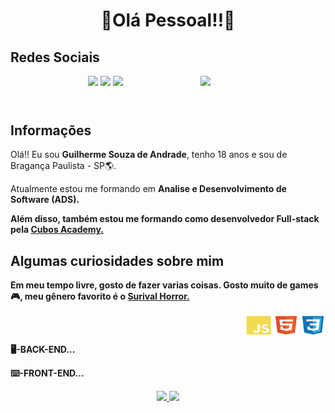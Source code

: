 

<h1 align="center">👾Olá Pessoal!!👾</h1>

<h2>Redes Sociais</h2>
<header>
  <img align='right' src='https://media.giphy.com/media/Cmr1OMJ2FN0B2/giphy.gif' width='200"'>
  <a href="https://www.instagram.com/o_gui.souza_/" target="_blank"><img src="https://img.shields.io/badge/-Instagram-%23E4405F?style=for-the-badge&logo=instagram&logoColor=white" target="_blank"></a>
  <a href="https://www.linkedin.com/in/guilherme-souza-de-andrade-a018381a1/" target="_blank"><img src="https://img.shields.io/badge/-LinkedIn-%230077B5?style=for-the-badge&logo=linkedin&logoColor=white" target="_blank"></a>
  <a href="#" target="_blank"><img src="https://img.shields.io/badge/Discord-7289DA?style=for-the-badge&logo=discord&logoColor=white" target="_blank"></a>
  </header>
  <h2>Informações</h2>


  Olá!! Eu sou <b>Guilherme Souza de Andrade</b>, tenho 18 anos e sou de Bragança Paulista - SP🌎.
  
  Atualmente estou me formando em <b>Analise e Desenvolvimento de Software (ADS). 
  
  Além disso, também estou me formando como desenvolvedor Full-stack pela <a href="https://cubos.academy/">Cubos Academy.</a> 
  
  <h2>Algumas curiosidades sobre mim</h2>
  Em meu tempo livre, gosto de fazer varias coisas. Gosto muito de games 🎮, meu gênero favorito é o <a href = "https://pt.wikipedia.org/wiki/Survival_horror">Surival Horror.</a>

  
   <div align="right" style="display: inline_block"><br>
  <img align="center" alt="Rafa-Js" height="30" width="40" src="https://raw.githubusercontent.com/devicons/devicon/master/icons/javascript/javascript-plain.svg">
  <img align="center" alt="Rafa-HTML" height="30" width="40" src="https://raw.githubusercontent.com/devicons/devicon/master/icons/html5/html5-original.svg">
  <img align="center" alt="Rafa-CSS" height="30" width="40" src="https://raw.githubusercontent.com/devicons/devicon/master/icons/css3/css3-original.svg">
     </div>
  
  
  <p> 🖥️-BACK-END...</p>
  <p> ⌨️-FRONT-END...</p>
   <div align="center">
  <a href="https://github.com/Guilherm3souzaA">
  <img height="180em" src="https://github-readme-stats.vercel.app/api?username=Guilherm3souzaA&show_icons=true&theme=dracula&include_all_commits=true&count_private=true"/>
  <img height="180em" src="https://github-readme-stats.vercel.app/api/top-langs/?username=Guilherm3souzaA&layout=compact&langs_count=7&theme=dracula"/>
</div>
   
   
